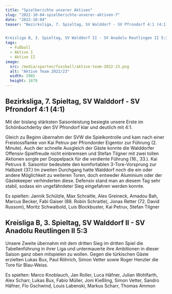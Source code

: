 ```yaml
---
title: "Spielberichte unserer Aktiven"
slug: "2022-10-04-spielberichte-unserer-aktiven-7"
date: "2022-10-04"
teaser: "Bezirksliga, 7. Spieltag, SV Walddorf - SV Pfrondorf 4:1 (4:1)


Kreisliga B, 3. Spieltag, SV Walddorf II - SV Anadolu Reutlingen II 5:3"
tags:
  - Fußball
  - Aktive I
  - Aktive II
image:
  src: /media/sparten/fussball/aktive-team-2022-23.png
  alt: "Aktive Team 2022/23"
  width: 2985
  height: 1679 
---
```

## Bezirksliga, 7. Spieltag, SV Walddorf - SV Pfrondorf 4:1 (4:1)

Mit der bislang stärksten Saisonleistung besiegte unsere Erste im Schönbuchderby den SV Pfrondorf klar und deutlich mit 4:1.

Gleich zu Beginn übernahm der SVW die Spielkontrolle und kam nach einer Freistossflanke von Kai Petruv per Pfrondorder Eigentor zur Führung (2. Minute). Auch der schnelle Ausgleich der Gäste konnte die Walddorfer Offensiv-Spielfreude nicht einbremsen und Stefan Tilgner mit zwei tollen Aktionen sorgte per Doppelpack für die verdiente Führung (16., 33.). Kai Petruvs 8. Saisontor bedeutete den komfortablen 3-Tore-Vorsprung zur Halbzeit (37.) Im zweiten Durchgang hatte Walddorf noch die ein oder andere Möglichkeit zu weiteren Toren, doch entweder Aluminium oder der Gästekeeper verhinderten diese. Defensiv stand man an diesem Tag sehr stabil, sodass ein ungefährdeter Sieg eingefahren werden konnte.

Es spielten: Jannik Schülzle, Max Schraitle, Alex Greineck, Amadou Bah, Marcus Becker, Fabi Gaiser (88. Robin Schraitle), Jonas Retter (72. David Russom), Moritz Schwaibold, Luis Blockbuster, Kai Petruv, Stefan Tilgner

## Kreisliga B, 3. Spieltag, SV Walddorf II - SV Anadolu Reutlingen II 5:3

Unsere Zweite übernahm mit dem dritten Sieg im dritten Spiel die Tabellenführung in ihrer Liga und untermauerte ihre Ambitionen in dieser Saison ganz oben mitspielen zu wollen. Gegen die türkischen Gäste erzielten Lukas Bux, Paul Röhrich, Simon Vetter sowie Roger Henzler die Tore für Blau-Weiss.

Es spielten: Marco Knoblauch, Jan Roller, Luca Häfner, Julian Wohlfarth, Alex Scharr, Lukas Bux, Fabio Müller, Joni Kießling, Simon Vetter, Sandro Häfner, Flo Gschwind, Louis Labenski, Markus Scharr, Thomas Ammon
